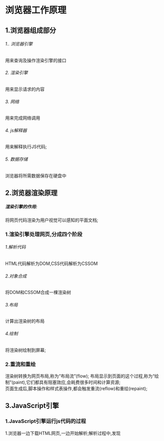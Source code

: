 # 浏览器工作原理

## 1.浏览器组成部分
###### 1.. 浏览器引擎
用来查询及操作渲染引擎的接口

###### 2. 渲染引擎
用来显示请求的内容

###### 3. 网络
用来完成网络调用

###### 4. js解释器
用来解释执行JS代码;

###### 5. 数据存储 
浏览器将所需数据保存在硬盘中


## 2.浏览器渲染原理
##### 渲染引擎的作用:  
将网页代码渲染为用户视觉可以感知的平面文档;   

### 1.渲染引擎处理网页,分成四个阶段
###### 1.解析代码
HTML代码解析为DOM,CSS代码解析为CSSOM

###### 2.对象合成
将DOM和CSSOM合成一棵渲染树

###### 3.布局
计算出渲染树的布局

###### 4.绘制
将渲染树绘制到屏幕;

### 2.重流和重绘
渲染树转换为网页布局,称为“布局流”(flow);
布局显示到页面的这个过程,称为“绘制”(paint),它们都具有阻塞效应,会耗费很多时间和计算资源;       
页面生成后,脚本操作和样式表操作,都会触发重流(reflow)和重绘(repaint);



## 3.JavaScript引擎
### 1.JavaScript引擎运行js代码的过程
1.浏览器一边下载HTML网页,一边开始解析;解析过程中,发现<script>标签会暂停解析,网页渲染的控制权转交给JavaScript引擎;     

2.如果<script>标签引用了外部脚本,就下载该脚本,否则就直接执行;       
加载外部脚本时,浏览器会暂停页面渲染,等待脚本下载并执行完成后,再继续渲染;

3.执行完毕,控制权交还渲染引擎,恢复往下解析HTML网页;

### 2.js引擎的特点
js引擎是基于事件驱动的,采用的是单线程运行机制;    

JS可以操作DOM元素,从而影响到GUI的渲染结果,因此JS引擎线程和GUI渲染线程是互斥的;
JS引擎处于运行状态时,GUI渲染线程将处于冻结状态;


### 3.javascript的单线程
javascript引擎负责解释和执行javascript代码的线程只有一个,称为主线程;  
js还有其他的线程称为工作线程;   

#### 1.主线程和工作进程
######   1.主线程上只执行同步任务;


######  2.工作进程
处理 ajax 的线程,dom事件线程,定时器线程,读写文件的线程,这些被称为工作进程;

工作线程执行异步操作



### 4.JavaScrpt 的异步编程
js引擎只执行同步任务,异步任务会由工作线程来执行;   
#### 1.异步过程

当需要进行异步操作(定时器、ajax请求、dom事件注册等),主线程会发一个异步任务的请求,相应的工作线程接受请求;  
当工作线程完成工作之后,通知主线程; 主线程接收到通知之后,会执行一定的操作(回调函数);

#### 2.事件循环
主线程和工作线程之间的通知机制,叫做事件循环;    

###### 调用栈
主线程执行时生成调用栈;

###### 任务队列
工作线程完成任务后,会把消息推到一个任务队列,消息就是注册时的回调函数;

当调用栈为空时, 主线程会从任务队列里取一条消息并放入当前的调用栈当中执行,主线程会一直重复这个动作直到消息队列为空, 这个过程就叫做事件循环;


### 5.渲染线程和js线程的互斥
渲染线程和js线程是互斥的,在js引擎执行时,渲染线程会被挂起;



概括如下：

js引擎为单线程运行机制，解释执行js代码的为主线程，处理异步任务的为工作线程，

工作线程完成任务后，将消息（即回调函数）放入任务队列,   当主线程的调用栈为空（即同步任务执行完毕）就会从任务队列读取消息放入调用栈执行，一直重复该动作直至消息队列为空，形成事件循环。